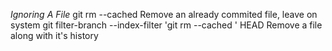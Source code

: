 *Ignoring A File*
git rm --cached <file>                                           Remove an already commited file, leave on system
git filter-branch --index-filter 'git rm --cached <file>' HEAD   Remove a file along with it's history
